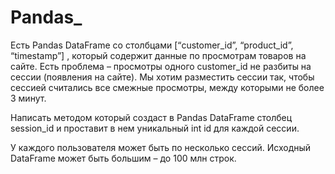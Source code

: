 # Pandas_

Есть Pandas DataFrame со столбцами [“customer_id”, “product_id”, “timestamp”] , который содержит данные по просмотрам товаров на сайте. Есть проблема – просмотры одного customer_id не разбиты на сессии (появления на сайте). Мы хотим разместить сессии так, чтобы сессией считались все смежные просмотры, между которыми не более 3 минут.

Написать методом который создаст в Pandas DataFrame столбец session_id и проставит в нем уникальный int id для каждой сессии.

У каждого пользователя может быть по несколько сессий. Исходный DataFrame может быть большим – до 100 млн строк.
